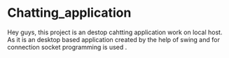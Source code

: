 # Chatting_application
Hey guys, this project is an destop cahtting application work on local host. As it is an desktop based application created by the help of swing and for connection socket programming is used .
